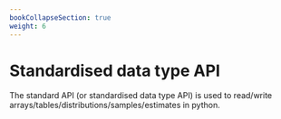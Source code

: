 ```yaml
---
bookCollapseSection: true
weight: 6
---
```


# Standardised data type API

The standard API (or standardised data type API) is used to read/write arrays/tables/distributions/samples/estimates in python.
